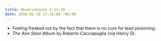 ```yaml
---
title: Observations 2-11-19
date: 2019-02-20 17:16:00 -06:00
---
```


- Feeling freaked out by the fact that there is no cure for lead poisoning.
- *The Ann Steel Album* by Roberto Cacciapaglia (via Henry D).

